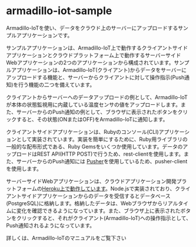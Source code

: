 armadillo-iot-sample
====================

Armadillo-IoTを使い、データをクラウド上のサーバーにアップロードするサンプルアプリケーションです。

サンプルアプリケーションは、Armadillo-IoT上で動作するクライアントサイドアプリケーションとクラウドプラットフォーム上で動作するサーバーサイドWebアプリケーションの2つのアプリケーションから構成されています。サンプルアプリケーションは、Armadillo-IoT(クライアント)からデータをサーバーにアップロードする機能と、サーバーからクライアントに対して操作指示(Push通知)を行う機能の二つを備えています。

クライアントからサーバーへのデータアップロードの例として、Armadillo-IoTが本体の状態監視用に内蔵している温度センサの値をアップロードします。また、サーバーからのPush通知の例として、ブラウザに表示されたボタンをクリックすると、その状態(ONまたはOFF)をArmadillo-IoTに通知します。

クライアントサイドアプリケーションは、Rubyのコンソール(CLI)アプリケーションとして実装されています。実装を簡単にするために、Ruby用ライブラリの一般的な配布形式である、Ruby Gemsをいくつか使用しています。データのアップロードはREST API(HTTP POST)で行うため、rest-clientを使用します。また、サーバーからのPush通知には [Pusher][1]を使用しているため、pusher-clientを使用します。

サーバーサイドWebアプリケーションは、クラウドアプリケーション開発プラットフォームの[Heroku上で動作しています][2]。Node.jsで実装されており、クライアントサイドアプリケーションからのデータを受信するとデータベース(PostgreSQL)に格納します。格納したデータは、Webブラウザからリアルタイムに変化を確認できるようになっています。また、ブラウザ上に表示されたボタンをクリックすると、それがクライアント(Armadillo-IoT)への操作指示として、Push通知されるようになっています。

詳しくは、Armadillo-IoTのマニュアルをご覧下さい

[1]: https://pusher.com/
[2]: http://armadillo-iot-sample.herokuapp.com/
